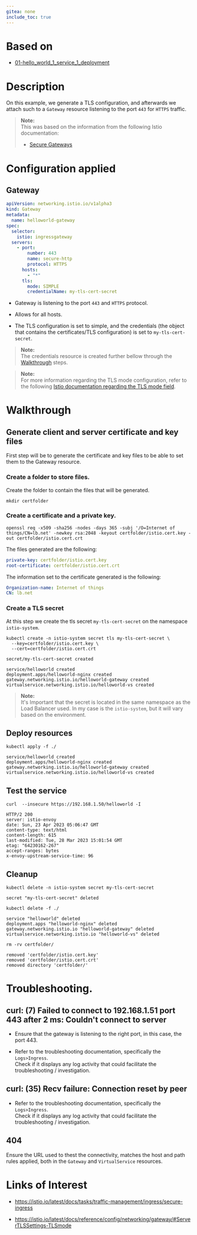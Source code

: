 ```yaml
---
gitea: none
include_toc: true
---
```


# Based on

- [01-hello_world_1_service_1_deployment](../../01-Getting%20Started/01-hello_world_1_service_1_deployment)

# Description

On this example, we generate a TLS configuration, and afterwards we attach such to a `Gateway` resource listening to the port `443` for `HTTPS` traffic.

> **Note:** \
> This was based on the information from the following Istio documentation:
> - [Secure Gateways](https://istio.io/latest/docs/tasks/traffic-management/ingress/secure-ingress/)

# Configuration applied

## Gateway

```yaml
apiVersion: networking.istio.io/v1alpha3
kind: Gateway
metadata:
  name: helloworld-gateway
spec:
  selector:
    istio: ingressgateway
  servers:
    - port:
        number: 443
        name: secure-http
        protocol: HTTPS
      hosts:
        - "*"
      tls:
        mode: SIMPLE
        credentialName: my-tls-cert-secret
```

- Gateway is listening to the port `443` and `HTTPS` protocol.

- Allows for all hosts.

- The TLS configuration is set to simple, and the credentials (the object that contains the certificates/TLS configuration) is set to `my-tls-cert-secret`.

> **Note:**\
> The credentials resource is created further bellow through the [Walkthrough](#walkthrough) steps.

> **Note:**\
> For more information regarding the TLS mode configuration, refer to the following [Istio documentation regarding the TLS mode field](https://istio.io/latest/docs/reference/config/networking/gateway/#ServerTLSSettings-TLSmode).

# Walkthrough

## Generate client and server certificate and key files

First step will be to generate the certificate and key files to be able to set them to the Gateway resource.

### Create a folder to store files.

Create the folder to contain the files that will be generated. 

```shell
mkdir certfolder
```

### Create a certificate and a private key.

```shell
openssl req -x509 -sha256 -nodes -days 365 -subj '/O=Internet of things/CN=lb.net' -newkey rsa:2048 -keyout certfolder/istio.cert.key -out certfolder/istio.cert.crt
```

The files generated are the following:

```yaml
private-key: certfolder/istio.cert.key
root-certificate: certfolder/istio.cert.crt
```

The information set to the certificate generated is the following:

```yaml
Organization-name: Internet of things
CN: lb.net
```

### Create a TLS secret

At this step we create the tls secret `my-tls-cert-secret` on the namespace `istio-system`.

```shell
kubectl create -n istio-system secret tls my-tls-cert-secret \
  --key=certfolder/istio.cert.key \
  --cert=certfolder/istio.cert.crt
```
```text
secret/my-tls-cert-secret created
```
```text
service/helloworld created
deployment.apps/helloworld-nginx created
gateway.networking.istio.io/helloworld-gateway created
virtualservice.networking.istio.io/helloworld-vs created
```

> **Note:**\
> It's Important that the secret is located in the same namespace as the Load Balancer used. In my case is the `istio-system`, but it will vary based on the environment.


## Deploy resources

```shell
kubectl apply -f ./
```
```text
service/helloworld created
deployment.apps/helloworld-nginx created
gateway.networking.istio.io/helloworld-gateway created
virtualservice.networking.istio.io/helloworld-vs created
```

## Test the service

[//]: # (```shell)
[//]: # (curl --insecure --resolve lb.net:443:192.168.1.50 https://lb.net/helloworld)
[//]: # (```)

```shell
curl  --insecure https://192.168.1.50/helloworld -I
```

```text
HTTP/2 200 
server: istio-envoy
date: Sun, 23 Apr 2023 05:06:47 GMT
content-type: text/html
content-length: 615
last-modified: Tue, 28 Mar 2023 15:01:54 GMT
etag: "64230162-267"
accept-ranges: bytes
x-envoy-upstream-service-time: 96
```

## Cleanup

```shell
kubectl delete -n istio-system secret my-tls-cert-secret
```

```text
secret "my-tls-cert-secret" deleted
```

```shell
kubectl delete -f ./
```
```text
service "helloworld" deleted
deployment.apps "helloworld-nginx" deleted
gateway.networking.istio.io "helloworld-gateway" deleted
virtualservice.networking.istio.io "helloworld-vs" deleted
```

```shell
rm -rv certfolder/
```
```text
removed 'certfolder/istio.cert.key'
removed 'certfolder/istio.cert.crt'
removed directory 'certfolder/'
```

# Troubleshooting.

## curl: (7) Failed to connect to 192.168.1.51 port 443 after 2 ms: Couldn't connect to server

- Ensure that the gateway is listening to the right port, in this case, the port 443.

- Refer to the troubleshooting documentation, specifically the `Logs>Ingress`. \
Check if it displays any log activity that could facilitate the troubleshooting / investigation.

## curl: (35) Recv failure: Connection reset by peer

- Refer to the troubleshooting documentation, specifically the `Logs>Ingress`. \
  Check if it displays any log activity that could facilitate the troubleshooting / investigation.

## 404

Ensure the URL used to thest the connectivity, matches the host and path rules applied, both in the `Gateway` and `VirtualService` resources.

# Links of Interest

- https://istio.io/latest/docs/tasks/traffic-management/ingress/secure-ingress

- https://istio.io/latest/docs/reference/config/networking/gateway/#ServerTLSSettings-TLSmode